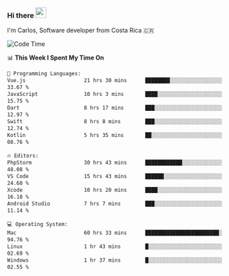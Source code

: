 ### Hi there <img src="https://media.giphy.com/media/hvRJCLFzcasrR4ia7z/giphy.gif" width="25px" height="25px">

I'm Carlos, Software developer from Costa Rica 🇨🇷

[//]: # (<a href="https://app.daily.dev/carum98"><img src="https://github.com/carum98/carum98/blob/main/devcard.svg" width="400" alt="Carlos Umaña Acevedo's Dev Card"/></a>)


<!--START_SECTION:waka-->
![Code Time](http://img.shields.io/badge/Code%20Time-11%2C347%20hrs%2036%20mins-blue)

📊 **This Week I Spent My Time On** 

```text
💬 Programming Languages: 
Vue.js                   21 hrs 30 mins      ████████░░░░░░░░░░░░░░░░░   33.67 % 
JavaScript               10 hrs 3 mins       ████░░░░░░░░░░░░░░░░░░░░░   15.75 % 
Dart                     8 hrs 17 mins       ███░░░░░░░░░░░░░░░░░░░░░░   12.97 % 
Swift                    8 hrs 8 mins        ███░░░░░░░░░░░░░░░░░░░░░░   12.74 % 
Kotlin                   5 hrs 35 mins       ██░░░░░░░░░░░░░░░░░░░░░░░   08.76 % 

🔥 Editors: 
PhpStorm                 30 hrs 43 mins      ████████████░░░░░░░░░░░░░   48.08 % 
VS Code                  15 hrs 43 mins      ██████░░░░░░░░░░░░░░░░░░░   24.60 % 
Xcode                    10 hrs 20 mins      ████░░░░░░░░░░░░░░░░░░░░░   16.18 % 
Android Studio           7 hrs 7 mins        ███░░░░░░░░░░░░░░░░░░░░░░   11.14 % 

💻 Operating System: 
Mac                      60 hrs 33 mins      ████████████████████████░   94.76 % 
Linux                    1 hr 43 mins        █░░░░░░░░░░░░░░░░░░░░░░░░   02.69 % 
Windows                  1 hr 37 mins        █░░░░░░░░░░░░░░░░░░░░░░░░   02.55 % 
```


<!--END_SECTION:waka-->
